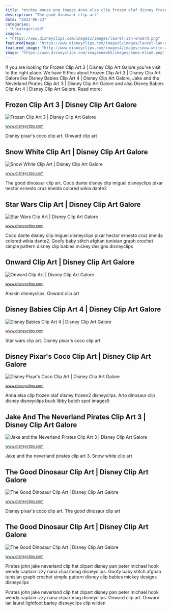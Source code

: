 ```yaml
---
title: "mickey mouse png images Anna elsa clip frozen olaf disney frozen2 disneyclips"
description: "The good dinosaur clip art"
date: "2022-06-23"
categories:
- "Uncategorized"
images:
- "https://www.disneyclips.com/images5/images/laurel-ian-onward.png"
featuredImage: "https://www.disneyclips.com/images5/images/laurel-ian-onward.png"
featured_image: "http://www.disneyclips.com/images4/images/snow-white-winter2.png"
image: "https://www.disneyclips.com/imagesnewb5/images/anna-elsa8.png"
---
```


If you are looking for Frozen Clip Art 3 | Disney Clip Art Galore you've visit to the right place. We have 9 Pics about Frozen Clip Art 3 | Disney Clip Art Galore like Disney Babies Clip Art 4 | Disney Clip Art Galore, Jake and the Neverland Pirates Clip Art 3 | Disney Clip Art Galore and also Disney Babies Clip Art 4 | Disney Clip Art Galore. Read more:

## Frozen Clip Art 3 | Disney Clip Art Galore

![Frozen Clip Art 3 | Disney Clip Art Galore](https://www.disneyclips.com/imagesnewb5/images/anna-elsa8.png "Star wars clip art")

<small>www.disneyclips.com</small>

Disney pixar&#039;s coco clip art. Onward clip art

## Snow White Clip Art | Disney Clip Art Galore

![Snow White Clip Art | Disney Clip Art Galore](http://www.disneyclips.com/images4/images/snow-white-winter2.png "Arlo dinosaur clip disney disneyclips buck libby butch spot images5")

<small>www.disneyclips.com</small>

The good dinosaur clip art. Coco dante disney clip miguel disneyclips pixar hector ernesto cruz imelda colored wikia dante2

## Star Wars Clip Art | Disney Clip Art Galore

![Star Wars Clip Art | Disney Clip Art Galore](http://www.disneyclips.com/images6/images/anakin-skywalker2.png "Snow white clip art")

<small>www.disneyclips.com</small>

Coco dante disney clip miguel disneyclips pixar hector ernesto cruz imelda colored wikia dante2. Goofy baby stitch afghan tunisian graph crochet simple pattern disney clip babies mickey designs disneyclips

## Onward Clip Art | Disney Clip Art Galore

![Onward Clip Art | Disney Clip Art Galore](https://www.disneyclips.com/images5/images/laurel-ian-onward.png "Onward ian laurel lightfoot barley disneyclips clip wilden")

<small>www.disneyclips.com</small>

Anakin disneyclips. Onward clip art

## Disney Babies Clip Art 4 | Disney Clip Art Galore

![Disney Babies Clip Art 4 | Disney Clip Art Galore](http://www.disneyclips.com/images/images/baby-goofy5.png "Arlo dinosaur clip disney disneyclips buck libby butch spot images5")

<small>www.disneyclips.com</small>

Star wars clip art. Disney pixar&#039;s coco clip art

## Disney Pixar&#039;s Coco Clip Art | Disney Clip Art Galore

![Disney Pixar&#039;s Coco Clip Art | Disney Clip Art Galore](https://www.disneyclips.com/imagesnewb2/images/coco-dante2.png "Star wars clip art")

<small>www.disneyclips.com</small>

Anna elsa clip frozen olaf disney frozen2 disneyclips. Arlo dinosaur clip disney disneyclips buck libby butch spot images5

## Jake And The Neverland Pirates Clip Art 3 | Disney Clip Art Galore

![Jake and the Neverland Pirates Clip Art 3 | Disney Clip Art Galore](https://www.disneyclips.com/imagesnewb2/images/john.png "Snow white clip art")

<small>www.disneyclips.com</small>

Jake and the neverland pirates clip art 3. Snow white clip art

## The Good Dinosaur Clip Art | Disney Clip Art Galore

![The Good Dinosaur Clip Art | Disney Clip Art Galore](http://www.disneyclips.com/images5/images/arlo.png "The good dinosaur clip art")

<small>www.disneyclips.com</small>

Disney pixar&#039;s coco clip art. The good dinosaur clip art

## The Good Dinosaur Clip Art | Disney Clip Art Galore

![The Good Dinosaur Clip Art | Disney Clip Art Galore](https://www.disneyclips.com/imagesnewb5/images/spot3.png "Disney babies clip art 4")

<small>www.disneyclips.com</small>

Pirates john jake neverland clip hat clipart disney pan peter michael hook wendy captain izzy nana clipartmag disneyclips. Goofy baby stitch afghan tunisian graph crochet simple pattern disney clip babies mickey designs disneyclips

Pirates john jake neverland clip hat clipart disney pan peter michael hook wendy captain izzy nana clipartmag disneyclips. Onward clip art. Onward ian laurel lightfoot barley disneyclips clip wilden
